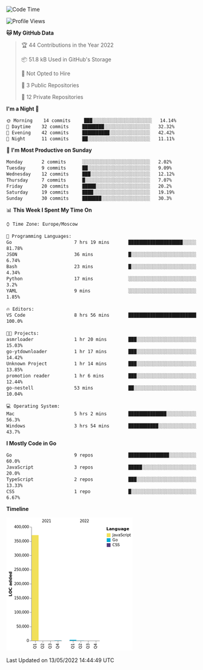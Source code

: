<!--START_SECTION:waka-->
![Code Time](http://img.shields.io/badge/Code%20Time-302%20hrs%205%20mins-blue)

![Profile Views](http://img.shields.io/badge/Profile%20Views-0-blue)

**🐱 My GitHub Data** 

> 🏆 44 Contributions in the Year 2022
 > 
> 📦 51.8 kB Used in GitHub's Storage 
 > 
> 🚫 Not Opted to Hire
 > 
> 📜 3 Public Repositories 
 > 
> 🔑 12 Private Repositories  
 > 
**I'm a Night 🦉** 

```text
🌞 Morning    14 commits     ███░░░░░░░░░░░░░░░░░░░░░░   14.14% 
🌆 Daytime    32 commits     ████████░░░░░░░░░░░░░░░░░   32.32% 
🌃 Evening    42 commits     ██████████░░░░░░░░░░░░░░░   42.42% 
🌙 Night      11 commits     ██░░░░░░░░░░░░░░░░░░░░░░░   11.11%

```
📅 **I'm Most Productive on Sunday** 

```text
Monday       2 commits      ░░░░░░░░░░░░░░░░░░░░░░░░░   2.02% 
Tuesday      9 commits      ██░░░░░░░░░░░░░░░░░░░░░░░   9.09% 
Wednesday    12 commits     ███░░░░░░░░░░░░░░░░░░░░░░   12.12% 
Thursday     7 commits      █░░░░░░░░░░░░░░░░░░░░░░░░   7.07% 
Friday       20 commits     █████░░░░░░░░░░░░░░░░░░░░   20.2% 
Saturday     19 commits     ████░░░░░░░░░░░░░░░░░░░░░   19.19% 
Sunday       30 commits     ███████░░░░░░░░░░░░░░░░░░   30.3%

```


📊 **This Week I Spent My Time On** 

```text
⌚︎ Time Zone: Europe/Moscow

💬 Programming Languages: 
Go                       7 hrs 19 mins       ████████████████████░░░░░   81.78% 
JSON                     36 mins             █░░░░░░░░░░░░░░░░░░░░░░░░   6.74% 
Bash                     23 mins             █░░░░░░░░░░░░░░░░░░░░░░░░   4.34% 
Python                   17 mins             ░░░░░░░░░░░░░░░░░░░░░░░░░   3.2% 
YAML                     9 mins              ░░░░░░░░░░░░░░░░░░░░░░░░░   1.85%

🔥 Editors: 
VS Code                  8 hrs 56 mins       █████████████████████████   100.0%

🐱‍💻 Projects: 
asmrloader               1 hr 20 mins        ███░░░░░░░░░░░░░░░░░░░░░░   15.03% 
go-ytdownloader          1 hr 17 mins        ███░░░░░░░░░░░░░░░░░░░░░░   14.42% 
Unknown Project          1 hr 14 mins        ███░░░░░░░░░░░░░░░░░░░░░░   13.85% 
promotion reader         1 hr 6 mins         ███░░░░░░░░░░░░░░░░░░░░░░   12.44% 
go-nestell               53 mins             ██░░░░░░░░░░░░░░░░░░░░░░░   10.04%

💻 Operating System: 
Mac                      5 hrs 2 mins        ██████████████░░░░░░░░░░░   56.3% 
Windows                  3 hrs 54 mins       ███████████░░░░░░░░░░░░░░   43.7%

```

**I Mostly Code in Go** 

```text
Go                       9 repos             ███████████████░░░░░░░░░░   60.0% 
JavaScript               3 repos             █████░░░░░░░░░░░░░░░░░░░░   20.0% 
TypeScript               2 repos             ███░░░░░░░░░░░░░░░░░░░░░░   13.33% 
CSS                      1 repo              █░░░░░░░░░░░░░░░░░░░░░░░░   6.67%

```


**Timeline**

![Chart not found](https://raw.githubusercontent.com/jeezft/jeezft/main/charts/bar_graph.png) 


 Last Updated on 13/05/2022 14:44:49 UTC
<!--END_SECTION:waka-->

